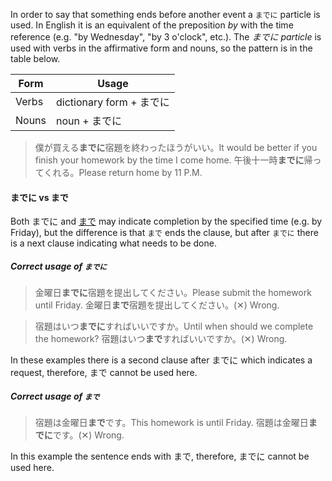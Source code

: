 In order to say that something ends before another event a `までに` particle is used. In English it is an equivalent of the preposition *by* with the time reference (e.g. "by Wednesday", "by 3 o'clock", etc.). The *までに particle* is used with verbs in the affirmative form and nouns, so the pattern is in the table below.

|Form|Usage|
|-|-|
|Verbs|dictionary form + までに|
|Nouns|noun + までに|

>僕が買える**までに**宿題を終わったほうがいい。It would be better if you finish your homework by the time I come home.
>午後十一時**までに**帰ってくれる。Please return home by 11 P.M.

#### までに vs まで
Both までに and [まで](22) may indicate completion by the specified time (e.g. by Friday), but the difference is that `まで` ends the clause, but after `までに` there is a next clause indicating what needs to be done.

##### Correct usage of `までに`
>金曜日**までに**宿題を提出してください。Please submit the homework until Friday.
>金曜日**まで**宿題を提出してください。(✕) Wrong.

>宿題はいつ**までに**すればいいですか。Until when should we complete the homework?
>宿題はいつ**まで**すればいいですか。(✕) Wrong.

In these examples there is a second clause after までに which indicates a request, therefore, まで cannot be used here.

##### Correct usage of `まで`
>宿題は金曜日**まで**です。This homework is until Friday.
>宿題は金曜日**までに**です。(✕) Wrong.

In this example the sentence ends with まで, therefore, までに cannot be used here.